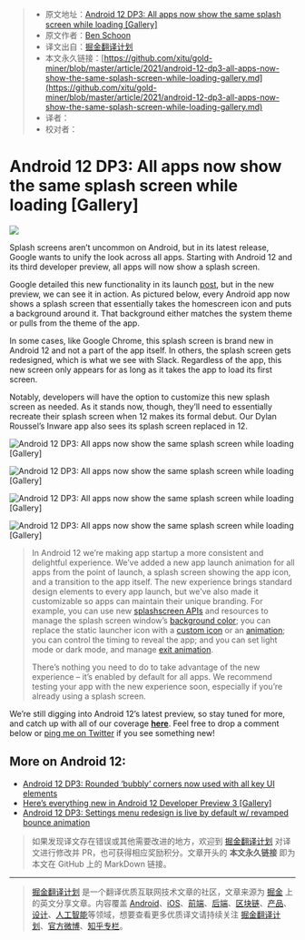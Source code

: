 > * 原文地址：[Android 12 DP3: All apps now show the same splash screen while loading \[Gallery\]](https://9to5google.com/2021/04/21/android-12-dp3-all-apps-now-show-the-same-splash-screen-while-loading-gallery/)
> * 原文作者：[Ben Schoon](https://9to5google.com/author/nexusben1/)
> * 译文出自：[掘金翻译计划](https://github.com/xitu/gold-miner)
> * 本文永久链接：[https://github.com/xitu/gold-miner/blob/master/article/2021/android-12-dp3-all-apps-now-show-the-same-splash-screen-while-loading-gallery.md](https://github.com/xitu/gold-miner/blob/master/article/2021/android-12-dp3-all-apps-now-show-the-same-splash-screen-while-loading-gallery.md)
> * 译者：
> * 校对者：

# Android 12 DP3: All apps now show the same splash screen while loading \[Gallery\]

![](https://i0.wp.com/9to5google.com/wp-content/uploads/sites/4/2021/04/android_12_splash.gif?w=2500&quality=82&strip=all&ssl=1)

Splash screens aren’t uncommon on Android, but in its latest release, Google wants to unify the look across all apps. Starting with Android 12 and its third developer preview, all apps will now show a splash screen.

Google detailed this new functionality in its launch [post](https://android-developers.googleblog.com/2021/04/android-12-developer-preview-3.html), but in the new preview, we can see it in action. As pictured below, every Android app now shows a splash screen that essentially takes the homescreen icon and puts a background around it. That background either matches the system theme or pulls from the theme of the app.

In some cases, like Google Chrome, this splash screen is brand new in Android 12 and not a part of the app itself. In others, the splash screen gets redesigned, which is what we see with Slack. Regardless of the app, this new screen only appears for as long as it takes the app to load its first screen.

Notably, developers will have the option to customize this new splash screen as needed. As it stands now, though, they’ll need to essentially recreate their splash screen when 12 makes its formal debut. Our Dylan Roussel’s Inware app also sees its splash screen replaced in 12.

![](https://i1.wp.com/9to5google.com/wp-content/uploads/sites/4/2021/04/android_12_splash_4.gif?ssl=1 "Android 12 DP3: All apps now show the same splash screen while loading [Gallery]")

![](https://i0.wp.com/9to5google.com/wp-content/uploads/sites/4/2021/04/android_12_splash_2.gif?ssl=1 "Android 12 DP3: All apps now show the same splash screen while loading [Gallery]")

![](https://i1.wp.com/9to5google.com/wp-content/uploads/sites/4/2021/04/android_12_splash_1.gif?ssl=1 "Android 12 DP3: All apps now show the same splash screen while loading [Gallery]")

![](https://i0.wp.com/9to5google.com/wp-content/uploads/sites/4/2021/04/android_12_splash_3.gif?ssl=1 "Android 12 DP3: All apps now show the same splash screen while loading [Gallery]")

> In Android 12 we’re making app startup a more consistent and delightful experience. We’ve added a new app launch animation for all apps from the point of launch, a splash screen showing the app icon, and a transition to the app itself. The new experience brings standard design elements to every app launch, but we’ve also made it customizable so apps can maintain their unique branding. For example, you can use new [splashscreen APIs](https://developer.android.com/reference/android/window/SplashScreen) and resources to manage the splash screen window’s [background color](https://developer.android.com/reference/android/R.attr#windowSplashScreenBackground); you can replace the static launcher icon with a [custom icon](https://developer.android.com/reference/android/R.attr#windowSplashScreenBrandingImage) or an [animation](https://developer.android.com/reference/android/R.attr#windowSplashScreenAnimatedIcon); you can control the timing to reveal the app; and you can set light mode or dark mode, and manage [exit animation](https://developer.android.com/reference/android/window/SplashScreen.OnExitAnimationListener). 
>
> There’s nothing you need to do to take advantage of the new experience – it’s enabled by default for all apps. We recommend testing your app with the new experience soon, especially if you’re already using a splash screen.

We’re still digging into Android 12’s latest preview, so stay tuned for more, and catch up with all of our coverage **[here](https://9to5google.com/guides/android-12-developer-preview/)**. Feel free to drop a comment below or [ping me on Twitter](https://twitter.com/NexusBen) if you see something new!

## More on Android 12:

* [Android 12 DP3: Rounded ‘bubbly’ corners now used with all key UI elements](https://9to5google.com/2021/04/21/android-12-dp3-rounded-bubbly-corners-now-used-with-all-key-ui-elements/)
* [Here’s everything new in Android 12 Developer Preview 3 \[Gallery\]](https://9to5google.com/2021/04/21/android-12-dp3-new-features/)
* [Android 12 DP3: Settings menu redesign is live by default w/ revamped bounce animation](https://9to5google.com/2021/04/21/android-12-dp3-settings-menu-redesign-is-live-by-default-w-revamped-animations/)

> 如果发现译文存在错误或其他需要改进的地方，欢迎到 [掘金翻译计划](https://github.com/xitu/gold-miner) 对译文进行修改并 PR，也可获得相应奖励积分。文章开头的 **本文永久链接** 即为本文在 GitHub 上的 MarkDown 链接。

---

> [掘金翻译计划](https://github.com/xitu/gold-miner) 是一个翻译优质互联网技术文章的社区，文章来源为 [掘金](https://juejin.im) 上的英文分享文章。内容覆盖 [Android](https://github.com/xitu/gold-miner#android)、[iOS](https://github.com/xitu/gold-miner#ios)、[前端](https://github.com/xitu/gold-miner#前端)、[后端](https://github.com/xitu/gold-miner#后端)、[区块链](https://github.com/xitu/gold-miner#区块链)、[产品](https://github.com/xitu/gold-miner#产品)、[设计](https://github.com/xitu/gold-miner#设计)、[人工智能](https://github.com/xitu/gold-miner#人工智能)等领域，想要查看更多优质译文请持续关注 [掘金翻译计划](https://github.com/xitu/gold-miner)、[官方微博](http://weibo.com/juejinfanyi)、[知乎专栏](https://zhuanlan.zhihu.com/juejinfanyi)。
